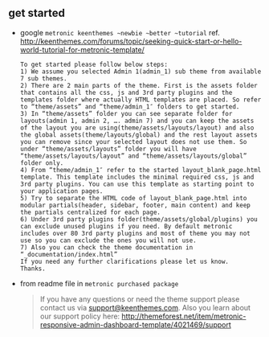 get started
---

- google `metronic keenthemes ~newbie ~better ~tutorial`
  ref. http://keenthemes.com/forums/topic/seeking-quick-start-or-hello-world-tutorial-for-metronic-template/
  ```
  To get started please follow below steps:
  1) We assume you selected Admin 1(admin_1) sub theme from available 7 sub themes.
  2) There are 2 main parts of the theme. First is the assets folder that contains all the css, js and 3rd party plugins and the templates folder where actually HTML templates are placed. So refer to “theme/assets” and “theme/admin_1″ folders to get started.
  3) In “theme/assets” folder you can see separate folder for layouts(admin 1, admin 2, …. admin 7) and you can keep the assets of the layout you are using(theme/assets/layouts/layout) and also the global assets(theme/layouts/global) and the rest layout assets you can remove since your selected layout does not use them. So under “theme/assets/layouts” folder you will have “theme/assets/layouts/layout” and “theme/assets/layouts/global” folder only.
  4) From “theme/admin_1″ refer to the started layout_blank_page.html template. This template includes the minimal required css, js and 3rd party plugins. You can use this template as starting point to your application pages.
  5) Try to separate the HTML code of layout_blank_page.html into modular partials(header, sidebar, footer, main content) and keep the partials centralized for each page.
  6) Under 3rd party plugins folder(theme/assets/global/plugins) you can exclude unused plugins if you need. By default metronic includes over 80 3rd party plugins and most of theme you may not use so you can exclude the ones you will not use.
  7) Also you can check the theme documentation in “_documentation/index.html”
  If you need any further clarifications please let us know.
  Thanks.
  ```
  
- from readme file in `metronic purchased package`
  > If you have any questions or need the theme support please contact us via support@keenthemes.com.
  > Also you learn about our support policy here: http://themeforest.net/item/metronic-responsive-admin-dashboard-template/4021469/support
  
